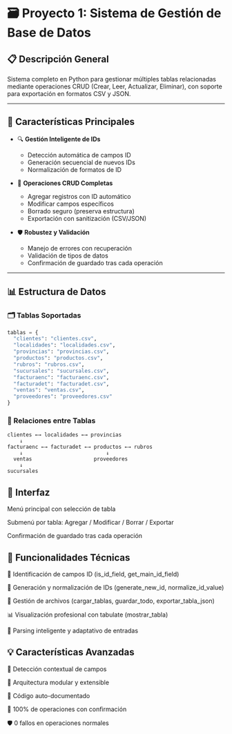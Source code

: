 # 🗃️ Proyecto 1: Sistema de Gestión de Base de Datos

## 📋 Descripción General
Sistema completo en Python para gestionar múltiples tablas relacionadas mediante operaciones CRUD (Crear, Leer, Actualizar, Eliminar), con soporte para exportación en formatos CSV y JSON.

---

## 🎯 Características Principales

- 🔍 **Gestión Inteligente de IDs**
  - Detección automática de campos ID
  - Generación secuencial de nuevos IDs
  - Normalización de formatos de ID

- 💾 **Operaciones CRUD Completas**
  - Agregar registros con ID automático
  - Modificar campos específicos
  - Borrado seguro (preserva estructura)
  - Exportación con sanitización (CSV/JSON)

- 🛡️ **Robustez y Validación**
  - Manejo de errores con recuperación
  - Validación de tipos de datos
  - Confirmación de guardado tras cada operación

---

## 📊 Estructura de Datos

### 🗂️ Tablas Soportadas
```python
tablas = {
  "clientes": "clientes.csv",
  "localidades": "localidades.csv",
  "provincias": "provincias.csv",
  "productos": "productos.csv",
  "rubros": "rubros.csv",
  "sucursales": "sucursales.csv",
  "facturaenc": "facturaenc.csv",
  "facturadet": "facturadet.csv",
  "ventas": "ventas.csv",
  "proveedores": "proveedores.csv"
}
```

### 🔗 Relaciones entre Tablas

```text
clientes ←→ localidades ←→ provincias
    ↓
facturaenc ←→ facturadet ←→ productos ←→ rubros
    ↓                           ↓
  ventas                    proveedores
    ↓
sucursales
```


## 📱 Interfaz
Menú principal con selección de tabla

Submenú por tabla: Agregar / Modificar / Borrar / Exportar

Confirmación de guardado tras cada operación

## 🔧 Funcionalidades Técnicas

🎯 Identificación de campos ID (is_id_field, get_main_id_field)

🔢 Generación y normalización de IDs (generate_new_id, normalize_id_value)

📁 Gestión de archivos (cargar_tablas, guardar_todo, exportar_tabla_json)

📊 Visualización profesional con tabulate (mostrar_tabla)

🧠 Parsing inteligente y adaptativo de entradas


## 💡 Características Avanzadas
🧠 Detección contextual de campos

🔧 Arquitectura modular y extensible

📄 Código auto-documentado

🧪 100% de operaciones con confirmación

🛡️ 0 fallos en operaciones normales
